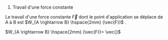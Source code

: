 1) Travail d'une force constante 





Le travail d'une force constante $\vec{F}$ dont le point d'application se déplace de A à B est $W_{A \rightarrow B} \hspace{2mm} (\vec{F})$ .

$W_{A \rightarrow B} \hspace{2mm} (\vec{F})= \vec{}$ 